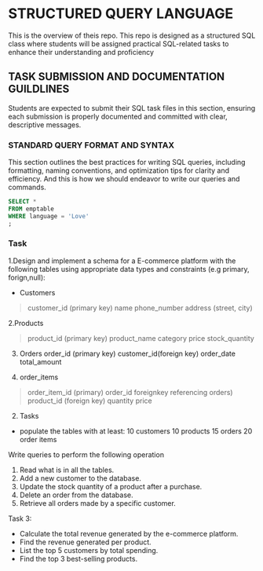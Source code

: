 # STRUCTURED QUERY LANGUAGE
This is the overview of theis repo.
This repo is designed as a structured SQL class where students will be assigned practical SQL-related tasks to enhance their understanding and proficiency

## TASK SUBMISSION AND DOCUMENTATION GUILDLINES
Students are expected to submit their SQL task files in this section, ensuring each submission is properly documented and committed with clear, descriptive messages.

### STANDARD QUERY FORMAT AND SYNTAX
This section outlines the best practices for writing SQL queries, including formatting, naming conventions, and optimization tips for clarity and efficiency.
And this is how we should endeavor to write our queries and commands.

```SQL
SELECT *
FROM emptable
WHERE language = 'Love'
;
```

### Task
1.Design and implement a schema for a E-commerce platform with the following tables
using appropriate data types and constraints (e.g primary, forign,null):
* Customers
> customer_id (primary key)
> name
> phone_number
> address (street, city)

2.Products
> product_id (primary key)
> product_name
> category
> price
> stock_quantity

3. Orders
order_id (primary key)
customer_id(foreign key)
order_date
total_amount

4. order_items
> order_item_id (primary)
> order_id foreignkey referencing orders)
> product_id (foreign key)
> quantity
> price

2. Tasks
* populate the tables with at least:
10 customers
10 products
15 orders
20 order items

Write queries to perform the following operation
1. Read what is in all the tables.
2. Add a new customer to the database.
3. Update the stock quantity of a product after a purchase.
4. Delete an order from the database.
5. Retrieve all orders made by a specific customer.

Task 3:
- Calculate the total revenue generated by the e-commerce platform.
- Find the revenue generated per product.
- List the top 5 customers by total spending.
- Find the top 3 best-selling products.
